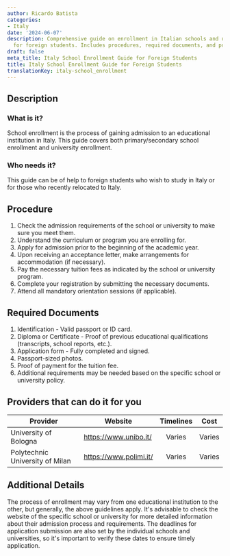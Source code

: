 ```yaml
---
author: Ricardo Batista
categories:
- Italy
date: '2024-06-07'
description: Comprehensive guide on enrollment in Italian schools and universities
  for foreign students. Includes procedures, required documents, and provider information.
draft: false
meta_title: Italy School Enrollment Guide for Foreign Students
title: Italy School Enrollment Guide for Foreign Students
translationKey: italy-school_enrollment
---
```



## Description
### What is it?
School enrollment is the process of gaining admission to an educational institution in Italy. This guide covers both primary/secondary school enrollment and university enrollment.

### Who needs it?
This guide can be of help to foreign students who wish to study in Italy or for those who recently relocated to Italy.

## Procedure
1. Check the admission requirements of the school or university to make sure you meet them.
2. Understand the curriculum or program you are enrolling for.
3. Apply for admission prior to the beginning of the academic year.
4. Upon receiving an acceptance letter, make arrangements for accommodation (if necessary).
5. Pay the necessary tuition fees as indicated by the school or university program.
6. Complete your registration by submitting the necessary documents.
7. Attend all mandatory orientation sessions (if applicable).

## Required Documents
1. Identification - Valid passport or ID card.
2. Diploma or Certificate - Proof of previous educational qualifications (transcripts, school reports, etc.).
3. Application form - Fully completed and signed.
4. Passport-sized photos.
5. Proof of payment for the tuition fee.
6. Additional requirements may be needed based on the specific school or university policy.

## Providers that can do it for you

| Provider                  |     Website                           |    Timelines       |       Cost      |
| ------------------ | --------------------- | :-------------: | :-------------: |
| University of Bologna   |  https://www.unibo.it/        |     Varies       |  Varies      |
| Polytechnic University of Milan       |  https://www.polimi.it/ |      Varies     |      Varies    |

## Additional Details
The process of enrollment may vary from one educational institution to the other, but generally, the above guidelines apply. It's advisable to check the website of the specific school or university for more detailed information about their admission process and requirements. The deadlines for application submission are also set by the individual schools and universities, so it's important to verify these dates to ensure timely application.